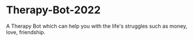 # Therapy-Bot-2022
A Therapy Bot which can help you with the life's struggles such as money, love, friendship.

